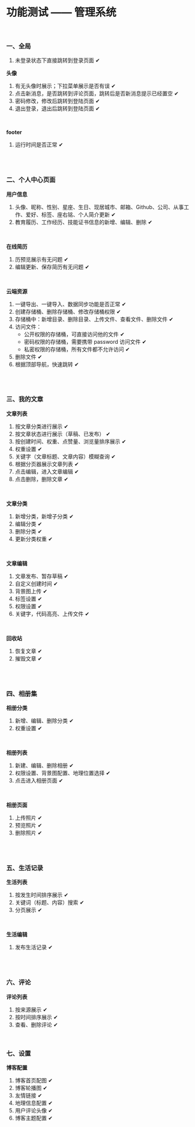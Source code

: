 # 功能测试 —— 管理系统

</br>

### 一、全局

1. 未登录状态下直接跳转到登录页面 ✔

**头像**

1. 有无头像时展示；下拉菜单展示是否有误 ✔
2. 点击新消息，是否跳转到评论页面，跳转后是否新消息提示已经置空 ✔
3. 密码修改，修改后跳转到登陆页面 ✔
4. 退出登录，退出后跳转到登陆页面 ✔

</br>

**footer**

1. 运行时间是否正常 ✔

</br>
</br>

### 二、个人中心页面

**用户信息**

1. 头像、昵称、性别、星座、生日、现居城市、邮箱、Github、公司、从事工作、爱好、标签、座右铭、个人简介更新 ✔
2. 教育履历、工作经历、技能证书信息的新增、编辑、删除 ✔

</br>

**在线简历**

1. 历预览展示有无问题 ✔
2. 编辑更新、保存简历有无问题 ✔

</br>

**云端资源**

1. 一键导出、一键导入、数据同步功能是否正常 ✔
2. 创建存储桶、删除存储桶、修改存储桶权限 ✔
3. 存储桶中：新增目录、删除目录、上传文件、查看文件、删除文件 ✔
4. 访问文件：
    - 公开权限的存储桶，可直接访问他的文件 ✔
    - 密码权限的存储桶，需要携带 password 访问文件 ✔
    - 私密权限的存储桶，所有文件都不允许访问 ✔
5. 删除文件 ✔
6. 根据顶部导航，快速跳转 ✔

</br>
</br>

### 三、我的文章

**文章列表**

1. 按文章分类进行展示 ✔
2. 按文章状态进行展示（草稿、已发布） ✔
3. 按创建时间、权重、点赞量、浏览量排序展示 ✔
4. 权重设置 ✔
5. 关键字（文章标题、文章内容）模糊查询 ✔
6. 根据分页器展示文章列表 ✔
7. 点击编辑，进入文章编辑 ✔
8. 点击删除，删除文章 ✔

</br>

**文章分类**

1. 新增分类，新增子分类 ✔
2. 编辑分类 ✔
3. 删除分类 ✔
4. 更新分类权重 ✔

</br>

**文章编辑**

1. 文章发布、暂存草稿 ✔
2. 自定义创建时间 ✔
3. 背景图上传 ✔
4. 标签设置 ✔
5. 权限设置 ✔
6. 关键字，代码高亮、上传文件 ✔

</br>

**回收站**

1. 恢复文章 ✔
2. 摧毁文章 ✔

</br>
</br>

### 四、相册集

**相册分类**

1. 新增、编辑、删除分类 ✔
2. 权重设置 ✔

</br>

**相册列表**

1. 新建、编辑、删除相册 ✔
2. 权限设置、背景图配置、地理位置选择 ✔
3. 点击进入相册页面 ✔

</br>

**相册页面**

1. 上传照片 ✔
2. 预览照片 ✔
3. 删除照片 ✔

</br>
</br>

### 五、生活记录

**生活列表**

1. 按发生时间排序展示 ✔
2. 关键词（标题、内容）搜索 ✔
3. 分页展示 ✔

</br>

**生活编辑**

1. 发布生活记录 ✔

</br>
</br>

### 六、评论

**评论列表**

1. 按来源展示 ✔
2. 按时间排序展示 ✔
3. 查看、删除评论 ✔

</br>

### 七、设置

**博客配置**

1. 博客首页配图 ✔
2. 博客轮播图 ✔
3. 友情链接 ✔
4. 地理信息配置 ✔
5. 用户评论头像 ✔
6. 博客主题配置 ✔

</br>
</br>
